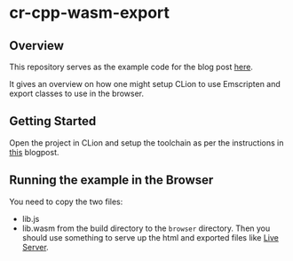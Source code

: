 # cr-cpp-wasm-export

## Overview
This repository serves as the example code for the blog post [here](https://constreference.wordpress.com/2023/06/02/setup-clion-and-emscripten/). 

It gives an overview on how one might setup CLion to use Emscripten and export classes to use in the browser.

## Getting Started
Open the project in CLion and setup the toolchain as per the instructions in [this](https://constreference.wordpress.com/2023/06/02/setup-clion-and-emscripten/) blogpost.

## Running the example in the Browser
You need to copy the two files:
- lib.js
- lib.wasm
from the build directory to the `browser` directory. Then you should use something to serve up the html and exported files like [Live Server](https://marketplace.visualstudio.com/items?itemName=ritwickdey.LiveServer).
